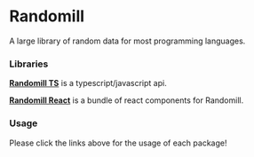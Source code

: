 # Randomill
 A large library of random data for most programming languages.

### Libraries
[**Randomill TS**](https://www.npmjs.com/package/randomill-ts) is a typescript/javascript api.

[**Randomill React**](https://www.npmjs.com/package/randomill-react) is a bundle of react components for Randomill.

### Usage
Please click the links above for the usage of each package!
